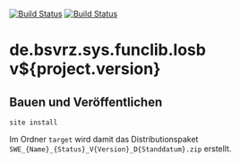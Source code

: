 [![Build Status](https://travis-ci.org/datenverteiler/de.bsvrz.sys.funclib.losb.svg?branch=develop)](https://travis-ci.org/datenverteiler/de.bsvrz.sys.funclib.losb)
[![Build Status](https://api.bintray.com/packages/datenverteiler/maven/de.bsvrz.sys.funclib.losb/images/download.svg)](https://bintray.com/datenverteiler/maven/de.bsvrz.sys.funclib.losb)

de.bsvrz.sys.funclib.losb v${project.version}
================================


Bauen und Veröffentlichen
-------------------------

    site install

Im Ordner `target` wird damit das Distributionspaket
`SWE_{Name}_{Status}_V{Version}_D{Standdatum}.zip` erstellt.
